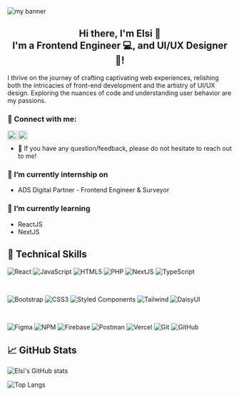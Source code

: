 <img src="https://github.com/elsiip/elsiip/assets/110887523/025da00b-619a-4e7a-932a-083a8d27dd52.png" alt="my banner">

<h2 align="center">Hi there, I'm Elsi 👋 <br>I'm a Frontend Engineer 💻, and UI/UX Designer 🎨!</h2>

I thrive on the journey of crafting captivating web experiences, relishing both the intricacies of front-end development and the artistry of UI/UX design. Exploring the nuances of code and understanding user behavior are my passions.

### 🤝 Connect with me:

<a href="https://www.linkedin.com/in/elsi-p/"><img align="left" src="https://github.com/elsiip/elsiip/assets/110887523/9df33e26-aafb-42d2-8831-937e10827db0" alt="Elsi | LinkedIn" width="21px"/></a>
<a href="https://instagram.com/3101_els"><img align="left" src="https://github.com/elsiip/elsiip/assets/110887523/f3dada26-5120-45e3-b11f-8f0713f02243" alt="Elsi | Instagram" width="21px"/></a>
</br>
- 💬 If you have any question/feedback, please do not hesitate to reach out to me!

### 🔭 I’m currently internship on 
- ADS Digital Partner - Frontend Engineer & Surveyor

### 🌱 I’m currently learning
- ReactJS
- NextJS

## 💼 Technical Skills

![React](https://img.shields.io/badge/react-%2320232a.svg?style=for-the-badge&logo=react&logoColor=%2361DAFB)
![JavaScript](https://img.shields.io/badge/javascript-%23323330.svg?style=for-the-badge&logo=javascript&logoColor=%23F7DF1E)
![HTML5](https://img.shields.io/badge/html5-%23E34F26.svg?style=for-the-badge&logo=html5&logoColor=white)
![PHP](https://img.shields.io/badge/php-%23316192.svg?style=for-the-badge&logo=php&logoColor=white)
![NextJS](https://img.shields.io/badge/nextjs-%23430098.svg?style=for-the-badge&logo=nextjs&logoColor=white)
![TypeScript](https://img.shields.io/badge/typescript-%23007ACC.svg?style=for-the-badge&logo=typescript&logoColor=white)

</br>

![Bootstrap](https://img.shields.io/badge/bootstrap-%23563D7C.svg?style=for-the-badge&logo=bootstrap&logoColor=white)
![CSS3](https://img.shields.io/badge/css3-%231572B6.svg?style=for-the-badge&logo=css3&logoColor=white)
![Styled Components](https://img.shields.io/badge/styled--components-DB7093?style=for-the-badge&logo=styled-components&logoColor=white)
![Tailwind](https://img.shields.io/badge/tailwindcss-%230081CB.svg?style=for-the-badge&logo=tailwindcss&logoColor=white)
![DaisyUI](https://img.shields.io/badge/daisyui-%23DD0031.svg?style=for-the-badge&logo=daisyui&logoColor=white)

</br>

![Figma](https://img.shields.io/badge/figma-%23F24E1E.svg?style=for-the-badge&logo=figma&logoColor=white)
![NPM](https://img.shields.io/badge/NPM-%23000000.svg?style=for-the-badge&logo=npm&logoColor=white)
![Firebase](https://img.shields.io/badge/firebase-%232C8EBB.svg?style=for-the-badge&logo=firebase&logoColor=white)
![Postman](https://img.shields.io/badge/Postman-FF6C37?style=for-the-badge&logo=postman&logoColor=white)
![Vercel](https://img.shields.io/badge/vercel-%23000000.svg?style=for-the-badge&logo=vercel&logoColor=#00C7B7)
![Git](https://img.shields.io/badge/git-%23F05033.svg?style=for-the-badge&logo=git&logoColor=white)
![GitHub](https://img.shields.io/badge/github-%23121011.svg?style=for-the-badge&logo=github&logoColor=white)

## 📈 GitHub Stats 

![Elsi's GitHub stats](https://github-readme-stats.vercel.app/api?username=elsiip&show_icons=true&theme=tokyonight)

![Top Langs](https://github-readme-stats.vercel.app/api/top-langs/?username=elsiip&layout=compact&theme=tokyonight)

<!--
**elsiip/elsiip** is a ✨ _special_ ✨ repository because its `README.md` (this file) appears on your GitHub profile.

Here are some ideas to get you started:

- 🔭 I’m currently working on ...
- 🌱 I’m currently learning ...
- 👯 I’m looking to collaborate on ...
- 🤔 I’m looking for help with ...
- 💬 Ask me about ...
- 📫 How to reach me: ...
- 😄 Pronouns: ...
- ⚡ Fun fact: ...
-->
